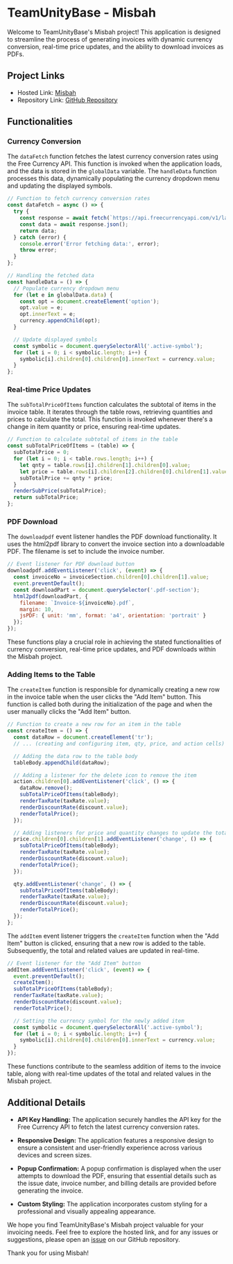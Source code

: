 # TeamUnityBase - Misbah

Welcome to TeamUnityBase's Misbah project! This application is designed to streamline the process of generating invoices with dynamic currency conversion, real-time price updates, and the ability to download invoices as PDFs.

## Project Links

- Hosted Link: [Misbah](https://shah9380.github.io/TeamUnityBase/Misbah/)
- Repository Link: [GitHub Repository](https://github.com/shah9380/TeamUnityBase/tree/main/Misbah)

## Functionalities

### Currency Conversion

The `dataFetch` function fetches the latest currency conversion rates using the Free Currency API. This function is invoked when the application loads, and the data is stored in the `globalData` variable. The `handleData` function processes this data, dynamically populating the currency dropdown menu and updating the displayed symbols.

```javascript
// Function to fetch currency conversion rates
const dataFetch = async () => {
  try {
    const response = await fetch(`https://api.freecurrencyapi.com/v1/latest?apikey=${apiKey}`);
    const data = await response.json();
    return data;
  } catch (error) {
    console.error('Error fetching data:', error);
    throw error;
  }
};

// Handling the fetched data
const handleData = () => {
  // Populate currency dropdown menu
  for (let e in globalData.data) {
    const opt = document.createElement('option');
    opt.value = e;
    opt.innerText = e;
    currency.appendChild(opt);
  }

  // Update displayed symbols
  const symbolic = document.querySelectorAll('.active-symbol');
  for (let i = 0; i < symbolic.length; i++) {
    symbolic[i].children[0].children[0].innerText = currency.value;
  }
};
```

### Real-time Price Updates

The `subTotalPriceOfItems` function calculates the subtotal of items in the invoice table. It iterates through the table rows, retrieving quantities and prices to calculate the total. This function is invoked whenever there's a change in item quantity or price, ensuring real-time updates.

```javascript
// Function to calculate subtotal of items in the table
const subTotalPriceOfItems = (table) => {
  subTotalPrice = 0;
  for (let i = 0; i < table.rows.length; i++) {
    let qnty = table.rows[i].children[1].children[0].value;
    let price = table.rows[i].children[2].children[0].children[1].value;
    subTotalPrice += qnty * price;
  }
  renderSubPrice(subTotalPrice);
  return subTotalPrice;
};
```

### PDF Download

The `downloadpdf` event listener handles the PDF download functionality. It uses the html2pdf library to convert the invoice section into a downloadable PDF. The filename is set to include the invoice number.

```javascript
// Event listener for PDF download button
downloadpdf.addEventListener('click', (event) => {
  const invoiceNo = invoiceSection.children[0].children[1].value;
  event.preventDefault();
  const downloadPart = document.querySelector('.pdf-section');
  html2pdf(downloadPart, {
    filename: `Invoice-${invoiceNo}.pdf`,
    margin: 10,
    jsPDF: { unit: 'mm', format: 'a4', orientation: 'portrait' }
  });
});
```

These functions play a crucial role in achieving the stated functionalities of currency conversion, real-time price updates, and PDF downloads within the Misbah project.

### Adding Items to the Table

The `createItem` function is responsible for dynamically creating a new row in the invoice table when the user clicks the "Add Item" button. This function is called both during the initialization of the page and when the user manually clicks the "Add Item" button.

```javascript
// Function to create a new row for an item in the table
const createItem = () => {
  const dataRow = document.createElement('tr');
  // ... (creating and configuring item, qty, price, and action cells)

  // Adding the data row to the table body
  tableBody.appendChild(dataRow);

  // Adding a listener for the delete icon to remove the item
  action.children[0].addEventListener('click', () => {
    dataRow.remove();
    subTotalPriceOfItems(tableBody);
    renderTaxRate(taxRate.value);
    renderDiscountRate(discount.value);
    renderTotalPrice();
  });

  // Adding listeners for price and quantity changes to update the total
  price.children[0].children[1].addEventListener('change', () => {
    subTotalPriceOfItems(tableBody);
    renderTaxRate(taxRate.value);
    renderDiscountRate(discount.value);
    renderTotalPrice();
  });

  qty.addEventListener('change', () => {
    subTotalPriceOfItems(tableBody);
    renderTaxRate(taxRate.value);
    renderDiscountRate(discount.value);
    renderTotalPrice();
  });
};
```

The `addItem` event listener triggers the `createItem` function when the "Add Item" button is clicked, ensuring that a new row is added to the table. Subsequently, the total and related values are updated in real-time.

```javascript
// Event listener for the "Add Item" button
addItem.addEventListener('click', (event) => {
  event.preventDefault();
  createItem();
  subTotalPriceOfItems(tableBody);
  renderTaxRate(taxRate.value);
  renderDiscountRate(discount.value);
  renderTotalPrice();

  // Setting the currency symbol for the newly added item
  const symbolic = document.querySelectorAll('.active-symbol');
  for (let i = 0; i < symbolic.length; i++) {
    symbolic[i].children[0].children[0].innerText = currency.value;
  }
});
```

These functions contribute to the seamless addition of items to the invoice table, along with real-time updates of the total and related values in the Misbah project.
## Additional Details

- **API Key Handling:** The application securely handles the API key for the Free Currency API to fetch the latest currency conversion rates.

- **Responsive Design:** The application features a responsive design to ensure a consistent and user-friendly experience across various devices and screen sizes.

- **Popup Confirmation:** A popup confirmation is displayed when the user attempts to download the PDF, ensuring that essential details such as the issue date, invoice number, and billing details are provided before generating the invoice.

- **Custom Styling:** The application incorporates custom styling for a professional and visually appealing appearance.

We hope you find TeamUnityBase's Misbah project valuable for your invoicing needs. Feel free to explore the hosted link, and for any issues or suggestions, please open an [issue](https://github.com/shah9380/TeamUnityBase/issues) on our GitHub repository.

Thank you for using Misbah!
